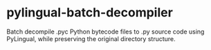 # pylingual-batch-decompiler
​Batch decompile .pyc Python bytecode files to .py source code using PyLingual, while preserving the original directory structure.​​
